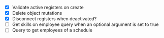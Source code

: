 - [x] Validate active registers on create
- [x] Delete object mutations
- [x] Disconnect registers when deactivated?
- [ ] Get skills on employee query when an optional argument is set to true
- [ ] Query to get employees of a schedule